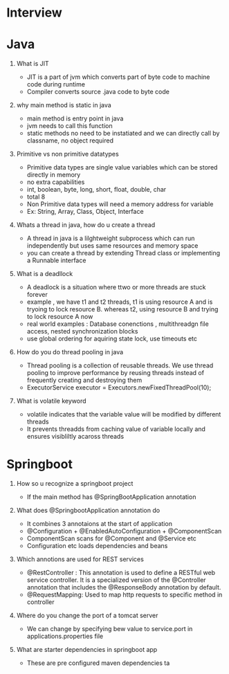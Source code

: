 Interview
=========

# Java

1. What is JIT
   - JIT is a part of jvm which converts part of byte code to machine code during runtime
   - Compiler converts source .java code to byte code

2. why main method is static in java
    - main method is entry point in java
    - jvm needs to call this function
    - static methods no need to be instatiated and we can  directly call by classname, no object required

3. Primitive vs non primitive datatypes
    - Primitive data types are single value variables which can be stored directly in memory
    - no extra capabilities
    - int, boolean, byte, long, short, float, double, char
    - total 8
    - Non Primitive data types will need a memory address for variable
    - Ex: String, Array, Class, Object, Interface

4. Whats a thread in java, how do u create a thread
    - A thread in java is a lilghtweight subprocess which can run independently but uses same resources and memory space
    - you can create a thread by extending Thread class or implementing a Runnable interface

5. What is a deadllock
    - A deadlock is a situation where ttwo or more threads are stuck forever
    - example , we have t1 and t2 threads, t1 is using resource A and is tryoing to lock resource B. whereas t2, using resource B and trying to lock resource A now
    - real world examples : Database conenctions , multithreadgn file access, nested synchronization blocks
    - use global ordering for aquiring state lock,  use timeouts etc

6. How do you do thread pooling in java
    - Thread pooling is a collection of reusable threads. We use thread pooling to improve performance by reusing threads instead of frequently creating and destroying them
    - ExecutorService executor = Executors.newFixedThreadPool(10);

7. What is volatile keyword
   - volatile indicates that the variable value will be modified by different threads
   - It prevents threadds from caching value of variable locally and ensures visibliltly acaross threads


# Springboot

1. How so u recognize a springboot project
   - If the main method has @SpringBootApplication annotation

2. What does @SpringbootApplication annotation do
    - It combines 3 annotaions at the start of application
    - @Configuration + @EnabledAutoConfiguration + @ComponentScan
    - ComponentScan scans  for @Component and @Service etc
    - Configuration etc loads dependencies and beans

3. Which annotions are used for REST services
    - @RestController : This annotation is used to define a RESTful web service controller. It is a specialized version of the @Controller annotation that includes the @ResponseBody annotation by default.
    - @RequestMapping: Used to map http requests to specific method in controller

4. Where do you change the port of a tomcat server
    - We can change by specifying bew value to service.port in applications.properties file

5. What are starter dependencies in springboot app
    - These are pre configured maven dependencies ta